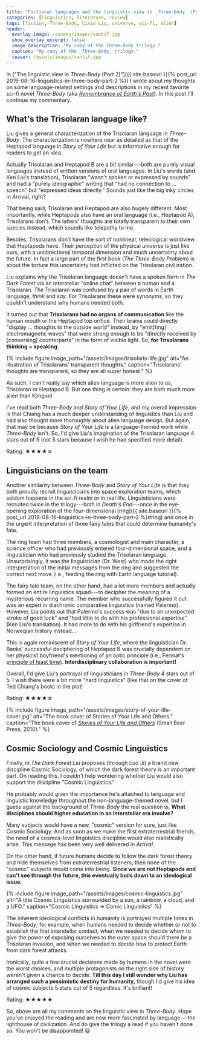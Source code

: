 ```yaml
---
title: "Fictional languages and the linguistic view in _Three-Body_ (Part 3)"
categories: [linguistics, literature, review]
tags: [fiction, Three-Body, Cixin Liu, universe, sci-fi, alien]
header:
  overlay_image: /assets/images/santif.jpg
  show_overlay_excerpt: false
  image_description: "My copy of the Three-Body trilogy."
  caption: "My copy of the _Three-Body_ trilogy."
  teaser: /assets/images/santif.jpg
---
```


In ["The linguistic view in _Three-Body_ (Part 2)"]({{ site.baseurl }}{% post_url 2019-08-16-linguistics-in-three-body-part-2 %}) I  wrote about my thoughts on some language-related settings and descriptions in my recent favorite sci-fi novel _Three-Body_ (aka [_Remembrance of Earth's Past_](https://en.wikipedia.org/wiki/Remembrance_of_Earth%27s_Past)). In this post I'll continue my commentary.

## What's the Trisolaran language like?
Liu gives a general characterization of the Trisolaran language in _Three-Body_.  The characterization is nowhere near as detailed as that of the Heptapod language in _Story of Your Life_ but is informative enough for readers to get an idea.

Actually Trisolaran and Heptapod B are a bit similar---both are purely visual languages instead of written versions of oral languages. In Liu's words (and Ken Liu's translation), Trisolaran "wasn't spoken or expressed by sounds" and had a "purely ideographic" writing that "had no connection to ... speech" but "expressed ideas directly." Sounds just like the big inky circles in _Arrival_, right?

That being said, Trisolaran and Heptapod are also hugely different. Most importantly, while Heptapods also have an oral language (i.e., Heptapod A), Trisolarans don't. The latters' thoughts are totally transparent to their own species instead, which sounds like telepathy to me.

Besides, Trisolarans don't have the sort of nonlinear, teleological worldview that Heptapods have. Their perception of the physical universe is just like ours, with a unidirectional temporal dimension and much uncertainty about the future. In fact a large part of the first book (_The Three-Body Problem_) is about the torture this uncertainty had inflicted on the Trisolaran civilization.

Liu explains why the Trisolaran language doesn't have a spoken form in  _The Dark Forest_ via an interstellar "online chat" between a human and a Trisolaran. The Trisolaran was confused by a pair of words in Earth language, _think_ and _say_. For Trisolarans these were synonyms, so they couldn't understand why humans needed both.

It turned out that **Trisolarans had no organs of communication** like the human mouth or the Heptapod top orifice.  Their brains could directly "display ... thoughts to the outside world" instead, by "emit[ting] electromagnetic waves" that were strong enough to be "directly received by [conversing] counterparts" in the form of visible light. So, **for Trisolarans thinking = speaking.**

{% include figure image_path="/assets/images/trisolaris-life.jpg" alt="An illustration of Trisolarans' transparent thoughts." caption="Trisolarans' thoughts are transparent, so they are all super honest." %}

As such,  I can't really say which alien language is more alien to us, Trisolaran or Heptapod B. But one thing is certain: they are both much more alien than Klingon!

I've read both _Three-Body_ and _Story of Your Life_, and my overall impression is that Chiang has a much deeper understanding of linguistics than Liu and had also thought more thoroughly about alien language design. But again, that may be because  _Story of Your Life_ is a language-themed work while _Three-Body_ isn't. So, I'd give Liu's imagination of the Trisolaran language 4 stars out of 5 (not 5 stars because I wish he had specified more detail).

Rating: &#9733;&#9733;&#9733;&#9733;&#9734;

## Linguisticians on the team
Another similarity between _Three-Body_ and _Story of Your Life_ is that they both proudly recruit linguisticians into space exploration teams, which seldom happens in the sci-fi realm or in real life. Linguisticians were recruited twice in the trilogy---both in _Death's End_---once in the eye-opening exploration of the four-dimensional [ring]({{ site.baseurl }}{% post_url 2019-08-16-linguistics-in-three-body-part-2 %}#ring) and once in the urgent interpretation of three fairy tales that could determine humanity's fate.

The ring team had three members, a cosmologist and main character, a science officer who had previously entered four-dimensional space, and a linguistician who had previously studied the Trisolaran language. Unsurprisingly, it was the linguistician (Dr. West) who made the right interpretation of the initial messages from the ring and suggested the correct next move (i.e., feeding the ring with Earth language tutorial).

The fairy tale team, on the other hand, had a lot more members and actually formed an entire linguistics squad---to decipher the meaning of a mysterious recurring name. The member who successfully figured it out was an expert in diachronic comparative linguistics (named Palermo). However, Liu points out that Palermo's success was "due to an unexpected stroke of good luck" and "had little to do with his professional expertise" (Ken Liu's translation).  It had more to do with his girlfriend's expertise in Norwegian history instead...

This is again reminiscent of _Story of Your Life_, where the linguistician Dr. Banks' successful deciphering of Heptapod B was crucially dependent on her physicist boyfriend's mentioning of an optic principle (i.e., Fermat's [principle of least time](https://en.wikipedia.org/wiki/Fermat%27s_principle)). **Interdisciplinary collaboration is important!**

Overall, I'd give Liu's portrayal of linguisticians in _Three-Body_ 4 stars out of 5. I wish there were a bit more "hard linguistics" (like that on the cover of Ted Chiang's book) in the plot!

Rating: &#9733;&#9733;&#9733;&#9733;&#9734;

{% include figure image_path="/assets/images/story-of-your-life-cover.jpg" alt="The book cover of Stories of Your Life and Others." caption="The book cover of [_Stories of Your Life and Others_](https://www.amazon.co.uk/Stories-Your-Life-Ted-Chiang/dp/1931520720) (Small Beer Press, 2010)." %}

## Cosmic Sociology and Cosmic Linguistics
Finally, in _The Dark Forest_ Liu proposes (through Luo Ji) a brand new discipline Cosmic Sociology, of which the dark forest theory is an important part. On reading this, I couldn't help wondering whether Liu would also support the discipline "Cosmic Linguistics."

He probably would given the importance he's attached to language and linguistic knowledge throughout the non-language-themed novel, but I guess against the background of _Three-Body_ the real question is, **What disciplines should higher education in an interstellar era involve?**

Many subjects would have a new, "cosmic" version for sure, just like Cosmic Sociology. And as soon as we make the first extraterrestrial friends, the need of a cosmos-level linguistics discipline would also realistically arise. This message has been very well delivered in _Arrival_.

On the other hand, if future humans decide to follow the dark forest theory and hide themselves from extraterrestrial listeners, then none of the "cosmic" subjects would come into being. **Since we are not Heptapods and can't see through the future, this eventually boils down to an ideological issue.**

{% include figure image_path="/assets/images/cosmic-linguistics.jpg" alt="A title Cosmic Linguistics surrounded by a sun, a rainbow, a cloud, and a UFO." caption="Cosmic Linguistics => Comic Linguistics" %}

The inherent ideological conflicts in humanity is portrayed multiple times in _Three-Body_; for example, when humans needed to decide whether or not to establish the first interstellar contact, when we needed to decide whom to give the power of exposing ourselves to the outer space should there be a Trisolaran invasion, and when we needed to decide how to protect Earth from dark forest attacks.

Ironically, quite a few crucial decisions made by humans in the novel were the worst choices, and multiple protagonists on the right side of history weren't given a chance to decide. **Till this day I still wonder why Liu has arranged such a pessimistic destiny for humanity,** though I'd give his idea of cosmic subjects 5 stars out of 5 regardless. It's brilliant!

Rating: &#9733;&#9733;&#9733;&#9733;&#9733;

So, above are all my comments on the linguistic view in  _Three-Body_. Hope you've enjoyed the reading and are now more fascinated by language---the lighthouse of civilization. And do give the trilogy a read if you haven't done so. You won't be disappointed! 😃
